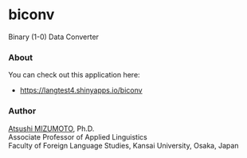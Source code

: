 biconv
======

Binary (1-0) Data Converter


### About
You can check out this application here:
- https://langtest4.shinyapps.io/biconv

### Author
[Atsushi MIZUMOTO](http://mizumot.com/ "mizumot.com"), Ph.D.   
Associate Professor of Applied Linguistics  
Faculty of Foreign Language Studies, Kansai University, Osaka, Japan